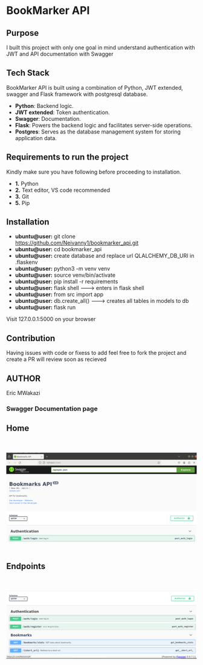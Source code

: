 # BookMarker API
## Purpose
I built this project with only one goal in mind understand authentication with JWT and API documentation with Swagger

## Tech Stack
BookMarker API is built using a combination of Python, JWT extended, swagger and Flask framework with postgresql database.

- **Python**: Backend logic.
- **JWT extended**: Token authentication.
- **Swagger**: Documentation.
- **Flask**: Powers the backend logic and facilitates server-side operations.
- **Postgres**: Serves as the database management system for storing application data.

## Requirements to run the project <br>
Kindly make sure you have following before proceeding to installation.
- **1.** Python 
- **2.** Text editor, VS code recommended
- **3.** Git
- **5.** Pip

## Installation
- **ubuntu@user:** git clone https://github.com/Neivanny1/bookmarker_api.git
- **ubuntu@user:** cd bookmarker_api
- **ubuntu@user:** create database and replace url QLALCHEMY_DB_URI in .flaskenv 
- **ubuntu@user:** python3 -m venv venv
- **ubuntu@user:** source venv/bin/activate
- **ubuntu@user:** pip install -r requirements
- **ubuntu@user:** flask shell ---> enters in flask shell
- **ubuntu@user:** from src import app
- **ubuntu@user:** db.create_all() ---> creates all tables in models to db
- **ubuntu@user:** flask run

  
Visit 127.0.0.1:5000 on your browser

## Contribution
Having issues with code or fixess to add feel free to fork the project and create a PR will review soon as recieved
## AUTHOR
Eric MWakazi

### Swagger Documentation page
<h2>Home</h2>
<br> <br><img src="https://github.com/Neivanny1/bookmarker_api/blob/main/screenshots/1.PNG" alt="Description of the embedded content"> <br> <br>
<h2> Endpoints </h2> 
<br> <br><img src="https://github.com/Neivanny1/bookmarker_api/blob/main/screenshots/2.PNG" alt="Description of the embedded content"> <br> <br>
